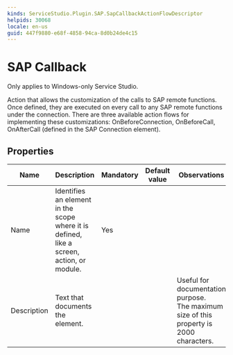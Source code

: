 ```yaml
---
kinds: ServiceStudio.Plugin.SAP.SapCallbackActionFlowDescriptor
helpids: 30068
locale: en-us
guid: 447f9880-e68f-4858-94ca-8d0b24de4c15
---
```


# SAP Callback

<div class="info" markdown="1">

Only applies to Windows-only Service Studio.

</div>

Action that allows the customization of the calls to SAP remote functions. Once defined, they are executed on every call to any SAP remote functions under the connection. There are three available action flows for implementing these customizations: OnBeforeConnection, OnBeforeCall, OnAfterCall (defined in the SAP Connection element).  

## Properties

<table markdown="1">
<thead>
<tr>
<th>Name</th>
<th>Description</th>
<th>Mandatory</th>
<th>Default value</th>
<th>Observations</th>
</tr>
</thead>
<tbody>
<tr>
<td title="Name">Name</td>
<td>Identifies an element in the scope where it is defined, like a screen, action, or module.</td>
<td>Yes</td>
<td></td>
<td></td>
</tr>
<tr>
<td title="Description">Description</td>
<td>Text that documents the element.</td>
<td></td>
<td></td>
<td>Useful for documentation purpose.<br/>The maximum size of this property is 2000 characters.</td>
</tr>
</tbody>
</table>

